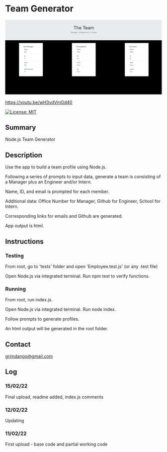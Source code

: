 # Team Generator

![alt text](assets/sample.jpg)


https://youtu.be/wH3vdVmGd40

[![License: MIT](https://img.shields.io/badge/License-MIT-yellow.svg)](https://opensource.org/licenses/MIT)


## Summary
Node.js Team Generator


## Description 
Use the app to build a team profile using Node.js.

Following a series of prompts to input data, generate a team is consisting of a Manager plus an Engineer and/or Intern. 

Name, ID, and email is prompted for each member. 

Additional data: Office Number for Manager, Github for Engineer, School for Intern.

Corresponding links for emails and Github are generated. 

App output is html. 


## Instructions


### Testing
From root, go to 'tests' folder and open 'Employee.test.js' (or any .test file)

Open Node.js via integrated terminal. Run npm test to verify functions. 

### Running 
From root, run index.js.

Open Node.js via integrated terminal. Run node index. 

Follow prompts to generate profiles. 

An html output will be generated in the root folder. 


## Contact
grimdango@gmail.com


## Log 
### 15/02/22
Final upload, readme added, index.js comments

### 12/02/22
Updating

### 11/02/22
First upload - base code and partial working code

   

